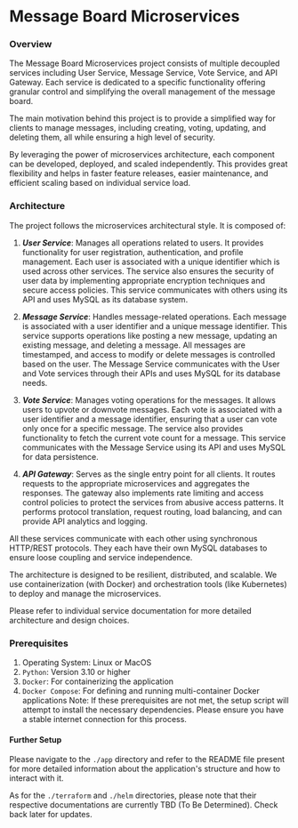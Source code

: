 
# Message Board Microservices

### Overview
The Message Board Microservices project consists of multiple decoupled services including User Service, Message Service, Vote Service, and API Gateway. Each service is dedicated to a specific functionality offering granular control and simplifying the overall management of the message board.

The main motivation behind this project is to provide a simplified way for clients to manage messages, including creating, voting, updating, and deleting them, all while ensuring a high level of security.

By leveraging the power of microservices architecture, each component can be developed, deployed, and scaled independently. This provides great flexibility and helps in faster feature releases, easier maintenance, and efficient scaling based on individual service load.
### Architecture
The project follows the microservices architectural style. It is composed of:

1. ***User Service***: Manages all operations related to users. It provides functionality for user registration, authentication, and profile management. Each user is associated with a unique identifier which is used across other services. The service also ensures the security of user data by implementing appropriate encryption techniques and secure access policies. This service communicates with others using its API and uses MySQL as its database system.

2. ***Message Service***: Handles message-related operations. Each message is associated with a user identifier and a unique message identifier. This service supports operations like posting a new message, updating an existing message, and deleting a message. All messages are timestamped, and access to modify or delete messages is controlled based on the user. The Message Service communicates with the User and Vote services through their APIs and uses MySQL for its database needs.

3. ***Vote Service***: Manages voting operations for the messages. It allows users to upvote or downvote messages. Each vote is associated with a user identifier and a message identifier, ensuring that a user can vote only once for a specific message. The service also provides functionality to fetch the current vote count for a message. This service communicates with the Message Service using its API and uses MySQL for data persistence.

4. ***API Gateway***: Serves as the single entry point for all clients. It routes requests to the appropriate microservices and aggregates the responses. The gateway also implements rate limiting and access control policies to protect the services from abusive access patterns. It performs protocol translation, request routing, load balancing, and can provide API analytics and logging.

All these services communicate with each other using synchronous HTTP/REST protocols. They each have their own MySQL databases to ensure loose coupling and service independence.

The architecture is designed to be resilient, distributed, and scalable. We use containerization (with Docker) and orchestration tools (like Kubernetes) to deploy and manage the microservices.

Please refer to individual service documentation for more detailed architecture and design choices.

### Prerequisites
1. Operating System: Linux or MacOS
2. `Python`: Version 3.10 or higher
3. `Docker`: For containerizing the application
4. `Docker Compose`: For defining and running multi-container Docker applications
Note: If these prerequisites are not met, the setup script will attempt to install the necessary dependencies. Please ensure you have a stable internet connection for this process.

#### Further Setup
Please navigate to the `./app` directory and refer to the README file present for more detailed information about the application's structure and how to interact with it.


As for the `./terraform` and `./helm` directories, please note that their respective documentations are currently TBD (To Be Determined). Check back later for updates.

